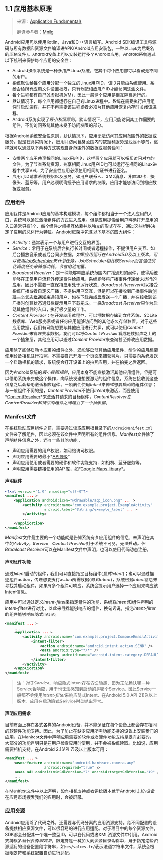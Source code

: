 ## 1.1 应用基本原理

> 来源：[Application Fundamentals][android-fundamentals]
>
> 翻译参与者：[Mnilg](https://github.com/mnilg/)

Android应用可以使用Kotlin，Java和C++语言编写。Android SDK编译工具将源码与所有数据和资源文件编译进APK(Android应用安装包，一种以`.apk`为后缀名的压缩文件)。Android设备上可以安装运行多个Android应用，Android系统通过以下机制来保护每个应用的安全性：

- Android操作系统是一种多用户Linux系统，在其中每个应用都可以看成是不同的用户。
- 系统默认给每个应用分配一个独立的Linux用户ID，该ID只能由系统使用。系统会给所有应用文件设置权限，只有分配相应用户ID才能访问这些文件。
- 每个进程都有自己的虚拟机(VM)，因此一般两个应用是相互隔离运行的。
- 默认情况下，每个应用都运行在自己的Linux进程中。系统在需要执行应用组件时启动进程，并在不再需要该进程或者必须为其他应用恢复内存时关闭该进程。
- Android系统实现了*最小权限原则*。默认情况下，应用只能访问其工作需要的组件，不能访问系统其他未授予访问权限的部分。

根据Android系统安全性原则，默认情况下，应用无法访问其应用范围外的数据或服务。但是在真实情况下，应用只访问自身范围内的数据和服务是远远不够的，这样就可以通过以下两种方式实现自身范围外的数据或服务访问：

- 安排两个应用共享相同的Linux用户ID，这样两个应用就可以相互访问对方的文件。为了节省系统资源，共享相同Linux用户ID也可以运行在相同的Linux进程中共享VM，为了安全性应用必须使用相同的证书进行签名。
- 应用可以请求系统数据以及服务，如用户联系人、SMS消息、外置SD卡、摄像头、蓝牙等。用户必须明确授予应用请求的权限，应用才能够访问到相应数据或服务。

### 应用组件

应用组件是Android应用的基本构建模块，每个组件都相当于一个进入应用的入口，系统可以通过激活组件的方式进入应用。但是应用提供给用户明确打开应用的入口通常只有1个，每个组件之间相互依赖并以独立的形式存在，通过这些组件决定了应用的总体行为特征。Android框架中包含以下基本的四大组件：

- *Activity*：通常表示一个与用户进行交互的界面。
- *Service*：常用于在系统后台执行长时间或者远程操作，不提供用户交互。如后台播放音乐或者后台同步数据。*如果应用运行在Android5.0及以上版本，可以使用[JobScheduler](job-scheduler)来计划任务，JobScheduler相比较Service而言通过优化调度任务来降低功耗，节省电池电量。*
- *Broadcast Receiver*：是一种能够响应系统范围内广播通知的组件，使得系统能够在正常用户流程外传递事件给应用。系统能够将广播事件传递给未运行的应用，因此不需要一直保持应用处于运行状态。*Boradcast Receiver*可以接受系统广播或者自定义广播，不提供用户交互，但是可以在接收到广播事件后[创建一个状态栏通知](create-a-status-bar-notification)来通知用户，如在下载完成后发送一个广播，并在接收到该广播时创建状态通知栏提示用户下载完成。一般*Broadcast Receiver*只作为启动其他组件的入口，执行极少量的工作。
- *Content Provider*：在开发应用过程中，可以将数据存储到文件系统、SQLite数据库、Web服务器或者任何应用能够访问到的其他永久存储位置。对于这些应用数据，我们有可能想要与其他应用进行共享，就可以使用*Content Provider*来管理共享数据。我们可以将*Content Provider*看成是数据库之上的一个抽象层，其他应用可以通过*Content Provider*来查询甚至修改应用数据。

应用除了能够启动本应用的组件之外，还能够启动其他应用组件，如你的应用想要使用设备相机进行拍照，不需要自己开发一个页面来捕获照片，只需要向系统发送一个启动相机的请求，系统便会打开设备上的拍照应用，并在拍完之后返回。

因为Android系统的*最小权限规则*，应用本身不能直接激活其他应用组件，但是可以借助系统来完成这个操作，向系统发送想要激活的组件信息，系统在接收到这些信息之后会帮助激活相应组件。一般我们使用*Intent*来传递想要启动的组件信息；与一般组件不同的是，*Content Provider*不使用*Intent*来激活，而是使用*[ContentResolver](content-resolver)*来激活其请求的目标组件，*ContentResolver在ContentProvider和请求的组件之间建立了一个抽象层*。

### Manifest文件

在系统启动应用组件之前，需要通过读取应用根目录下的`AndroidManifest.xml `文件来了解组件，因此必须在该文件中声明所有的组件信息。*Manifest*文件除了声明组件信息之外，还有一些其他功能：

- 声明应用需要的用户权限，如网络访问权限。
- 声明应用需要的最小*[API等级][api-level]*
- 声明应用使用或者需要的硬件和软件功能支持，如相机、蓝牙服务等。
- 声明应用需要链接使用的API库，如*[Google Maps library](http://code.google.com/android/add-ons/google-apis/maps-overview.html)*。

#### 声明组件

```xml
<?xml version="1.0" encoding="utf-8"?>
<manifest ... >
    <application android:icon="@drawable/app_icon.png" ... >
        <activity android:name="com.example.project.ExampleActivity"
                  android:label="@string/example_label" ... >
        </activity>
        ...
    </application>
</manifest>
```

*Manifest*文件最主要的一个功能就是告知系统有关应用组件的信息，未声明在其中的*Activity*，*Service*，*Content Provider*对于系统不可见，无法启动。但*Broadcast Receiver*可以在Manifest文件中声明，也可以使用代码动态注册。

#### 声明组件功能

通过*Intent*启动的组件，我们可以直接指定目标组件(*显式Intent*)；也可以通过描述组件action，传递想要执行action所需数据(*隐式Intent*)，系统根据*Intent*信息来寻找并启动组件，如果有多个组件可响应，系统会提示用户选择一个应用来响应该Intent信息。

应用中可以通过定义*intent-filter*来指定组件的功能，系统将*Intent*和组件声明的*intent-filter*进行对比，以此来寻找能够响应的组件，换句话说，指定*intent-filter*的组件能够响应隐式Intent。

```xml
<manifest ... >
    ...
    <application ... >
        <activity android:name="com.example.project.ComposeEmailActivity">
            <intent-filter>
                <action android:name="android.intent.action.SEND" />
                <data android:type="*/*" />
                <category android:name="android.intent.category.DEFAULT" />
            </intent-filter>
        </activity>
    </application>
</manifest>
```

> 注：对于*Service*，响应隐式Intent存在安全隐患，因为无法确认哪一种Service会响应，用于也无法感知到启动的是哪个Service。因此Service一般都不会使用*intent-filter*来响应隐式Intent，在Android 5.0(API 21)及以上版本，应用在启动隐式Serivice时会抛出异常。

#### 声明应用需求

目前市面上存在各式各样的Android设备，并不能保证在每个设备上都会存在相同的软硬件功能支持。因此，为了防止在缺少应用所需功能支持的设备上安装我们的应用，在Manifest文件中声明应用需要的软件或者硬件功能支持是很有必要的，大部分的功能声明只是在用户检索应用时使用，并不会被系统读取。比如说，应用需要相机支持，在Android 2.1(API 7)及以上版本可用：

```xml
<manifest ... >
    <uses-feature android:name="android.hardware.camera.any"
                  android:required="true" />
    <uses-sdk android:minSdkVersion="7" android:targetSdkVersion="19" />
    ...
</manifest>
```

在Manifest文件中以上声明，没有相机支持或者系统版本低于Android 2.1的设备在应用市场搜索我们的应用时，会被屏蔽。

### 应用资源

Android应用除了代码之外，还需要与代码分离的应用资源支持。给不同配置的设备提供相应资源文件，可以很容易的进行应用适配。对于项目中的每个资源文件，SDK都会分配其一个唯一整型ID，可以在代码或者XML资源文件中引用。Android支持很多替代资源*限定符*，限定符是一种加入到资源目录名称中，用于指定这些资源适用的设备配置段字符串，如`res/values-fr/`表示法语字符串文件，系统会根据限定符和系统配置自动进行适配。 



[android-fundamentals]: https://developer.android.google.cn/guide/components/fundamentals	"Android Fundamentals"
[job-scheduler]: https://developer.android.google.cn/reference/android/app/job/JobScheduler.html	"JobScheduler"
[create-a-status-bar-notification]: https://developer.android.google.cn/guide/topics/ui/notifiers/notifications.html	"create a status bar notification"
[content-resolver]: https://developer.android.google.cn/reference/android/content/ContentResolver.html	"ContentResolver"
[api-level]: https://developer.android.google.cn/guide/topics/manifest/uses-sdk-element.html#ApiLevels	"API Level"
[google-map-library]: http://code.google.com/android/add-ons/google-apis/maps-overview.html	"Google Maps library"